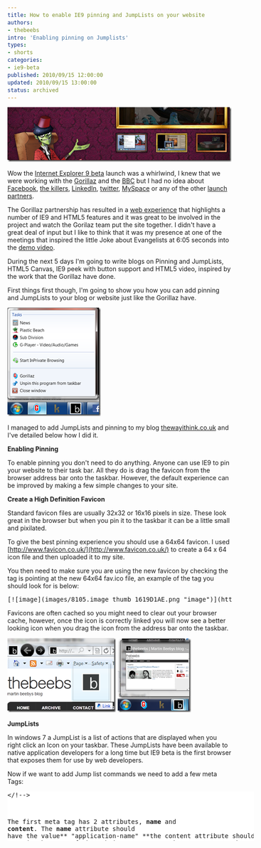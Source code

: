 ```yaml
---
title: How to enable IE9 pinning and JumpLists on your website
authors:
- thebeebs
intro: 'Enabling pinning on Jumplists'
types:
- shorts
categories:
- ie9-beta
published: 2010/09/15 12:00:00
updated: 2010/09/15 13:00:00
status: archived
---
```


[![image](images/6457.image_thumb_69150AAC.png "image")](https://msdnshared.blob.core.windows.net/media/MSDNBlogsFS/prod.evol.blogs.msdn.com/CommunityServer.Blogs.Components.WeblogFiles/00/00/01/38/93/metablogapi/4861.image_6084D7ED.png) 

Wow the [Internet Explorer 9 beta](http://bit.ly/dAVoR8) launch was a whirlwind, I knew that we were working with the [Gorillaz](http://bit.ly/agEavO) and the [BBC](http://www.beautyoftheweb.co.uk/topgear/) but I had no idea about [Facebook](http://www.beautyoftheweb.com/#/experience/facebook), [the killers](http://www.beautyoftheweb.com/#/experience/killers), [LinkedIn](http://www.beautyoftheweb.com/#/experience/linkedin), [twitter](http://www.beautyoftheweb.com/#/experience/twitter), [MySpace](http://www.beautyoftheweb.com/#/experience/myspace) or any of the other [launch partners](http://www.beautyoftheweb.com/#/experience).

The Gorillaz partnership has resulted in a [web experience](http://bit.ly/bdeGeN) that highlights a number of IE9 and HTML5 features and it was great to be involved in the project and watch the Gorilaz team put the site together. I didn't have a great deal of input but I like to think that it was my presence at one of the meetings that inspired the little Joke about Evangelists at 6:05 seconds into the [demo video](http://bit.ly/agEavO).

During the next 5 days I'm going to write blogs on Pinning and JumpLists, HTML5 Canvas, IE9 peek with button support and HTML5 video, inspired by the work that the Gorillaz have done.

First things first though, I'm going to show you how you can add pinning and JumpLists to your blog or website just like the Gorillaz have. 

[![image](images/7450.image_thumb_4396995D.png "image")](https://msdnshared.blob.core.windows.net/media/MSDNBlogsFS/prod.evol.blogs.msdn.com/CommunityServer.Blogs.Components.WeblogFiles/00/00/01/38/93/metablogapi/1106.image_3D133F9A.png) 

I managed to add JumpLists and pinning to my blog [thewayithink.co.uk](http://www.thewayithink.co.uk) and I've detailed below how I did it.

**Enabling Pinning**

To enable pinning you don't need to do anything. Anyone can use IE9 to pin your website to their task bar. All they do is drag the favicon from the browser address bar onto the taskbar. However, the default experience can be improved by making a few simple changes to your site.

**Create a High Definition Favicon**

Standard favicon files are usually 32x32 or 16x16 pixels in size. These look great in the browser but when you pin it to the taskbar it can be a little small and pixilated. 

To give the best pinning experience you should use a 64x64 favicon. I used [http://www.favicon.co.uk/](http://www.favicon.co.uk/) to create a 64 x 64 icon file and then uploaded it to my site.

You then need to make sure you are using the new favicon by checking the&#160; <link rel="Shortcut Icon"> tag is pointing at the new 64x64 fav.ico file, an example of the tag you should look for is below:
  <pre class="csharpcode">[![image](images/8105.image_thumb_1619D1AE.png "image")](https://msdnshared.blob.core.windows.net/media/MSDNBlogsFS/prod.evol.blogs.msdn.com/CommunityServer.Blogs.Components.WeblogFiles/00/00/01/38/93/metablogapi/5875.image_3E98B3C2.png) </pre>

Favicons are often cached so you might need to clear out your browser cache, however, once the icon is correctly linked you will now see a better looking icon when you drag the icon from the address bar onto the taskbar.

[![image](images/8117.image_thumb_51A9BAA1.png "image")](https://msdnshared.blob.core.windows.net/media/MSDNBlogsFS/prod.evol.blogs.msdn.com/CommunityServer.Blogs.Components.WeblogFiles/00/00/01/38/93/metablogapi/2766.image_5F5C76A9.png) [![image](images/5811.image_thumb_4C2B2430.png "image")](https://msdnshared.blob.core.windows.net/media/MSDNBlogsFS/prod.evol.blogs.msdn.com/CommunityServer.Blogs.Components.WeblogFiles/00/00/01/38/93/metablogapi/6557.image_414E42E8.png) 

**JumpLists**

In windows 7 a JumpList is a list of actions that are displayed when you right click an Icon on your taskbar. These JumpLists have been available to native application developers for a long time but IE9 beta is the first browser that exposes them for use by web developers.

Now if we want to add Jump list commands we need to add a few meta Tags:

<div style="padding-bottom: 0px; margin: 0px; padding-left: 0px; padding-right: 0px; display: inline; float: none; padding-top: 0px" id="scid:9D7513F9-C04C-4721-824A-2B34F0212519:2cb7936b-d956-4e6b-898d-4d3bf181641e" class="wlWriterEditableSmartContent"><pre style=" width: 554px; height: 111px;background-color:White;overflow: auto;"><div><!--

code highlighting produced by Actipro CodeHighlighter (freeware)
http://www.CodeHighlighter.com/

--><span style="color: #0000FF;"><</span><span style="color: #800000;">meta </span><span style="color: #FF0000;">name</span><span style="color: #0000FF;">="application-name"</span><span style="color: #FF0000;"> content</span><span style="color: #0000FF;">="Martin Beeby's Blog"</span><span style="color: #FF0000;"> </span><span style="color: #0000FF;">/></span><span style="color: #000000;">
</span><span style="color: #0000FF;"><</span><span style="color: #800000;">meta </span><span style="color: #FF0000;">name</span><span style="color: #0000FF;">="msapplication-task"</span><span style="color: #FF0000;"> content</span><span style="color: #0000FF;">="name=Archive;action-uri=http://www.thewayithink.co.uk/archive.aspx;icon-uri=http://www.thewayithink.co.uk//themes/arthemia/images/favicon.ico"</span><span style="color: #FF0000;"> </span><span style="color: #0000FF;">/></span><span style="color: #000000;">
</span><span style="color: #0000FF;"><</span><span style="color: #800000;">meta </span><span style="color: #FF0000;">name</span><span style="color: #0000FF;">="msapplication-task"</span><span style="color: #FF0000;"> content</span><span style="color: #0000FF;">="name=LinkedIn;action-uri=http://www.linkedin.com/in/thebeebs;icon-uri=http://www.linkedin.com/favicon.ico"</span><span style="color: #FF0000;"> </span><span style="color: #0000FF;">/></span><span style="color: #000000;">
</span><span style="color: #0000FF;"><</span><span style="color: #800000;">meta </span><span style="color: #FF0000;">name</span><span style="color: #0000FF;">="msapplication-task"</span><span style="color: #FF0000;"> content</span><span style="color: #0000FF;">="name=Twitter;action-uri=https://twitter.com/thebeebs;icon-uri=https://twitter.com/favicon.ico"</span><span style="color: #FF0000;"> </span><span style="color: #0000FF;">/></span><span style="color: #000000;">
</span><span style="color: #0000FF;"><</span><span style="color: #800000;">meta </span><span style="color: #FF0000;">name</span><span style="color: #0000FF;">="msapplication-task"</span><span style="color: #FF0000;"> content</span><span style="color: #0000FF;">="name=MSDN Blog;action-uri=http://blogs.msdn.com/b/thebeebs/;icon-uri=http://www.thewayithink.co.uk//themes/arthemia/images/favicon.ico"</span><span style="color: #FF0000;"> </span><span style="color: #0000FF;">/></span></!--

code></div></pre><!-- Code inserted with Steve Dunn's Windows Live Writer Code Formatter Plugin.  http://dunnhq.com --></!--></div>

The first meta tag has 2 attributes, **name** and **content**. The **name** attribute should have the value** "application-name" **the content attribute should contain the name of the website as you want it to appear on the JumpList.

For each task you would like on the JumpList you need to add a meta tag. I have added 3 tasks: Archive, LinkedIn and Twitter.

Each meta tag will need 2 attributes. The **name** attribute and the **content** attribute. 

The name attribute needs to contain the value "**msapplication-task**".

In the content attribute you need to add a string value in the following format: "name={NAMEVALUEHERE};action-uri={ACTIONURLVALUE};icon-uri={ICONURLVALUE}"

Below is a list of the three values that the content string will need to contain:

*   name&#160; - Which is the name of the link that will be shown on the JumpList
*   action-uri - Is the url that the user will be sent to when they click on the JumpLIst task
*   icon-url - Is a link to a fav icon that will appear on the left hand side of the JumpList Name.

Once you create your meta tags and put them in between the <head></head> tags in your document you have successfully implemented JumpLists.

You can test it by dragging the Icon from the address bar to the taskbar and then right clicking the Icon. A JumpList should appear that will look something like this:

[![clip_image001](images/2768.clip_image001_thumb_12786479.png "clip_image001")](https://msdnshared.blob.core.windows.net/media/MSDNBlogsFS/prod.evol.blogs.msdn.com/CommunityServer.Blogs.Components.WeblogFiles/00/00/01/38/93/metablogapi/4747.clip_image001_3BCFAC77.png)

&#160;

That's it... add pinning and JumpLists to your site with just a few lines of HTML. If you have [Internet Explorer 9 beta](http://bit.ly/dAVoR8) you can test out the pinning and JumpList feature at my website [http://www.thewayithink.co.uk](http://www.thewayithink.co.uk), [http://gorillaz.com](http://gorillaz.com) or even [http://www.facebook.com](http://www.facebook.com)